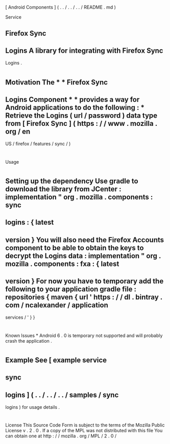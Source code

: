 #
[
Android
Components
]
(
.
.
/
.
.
/
.
.
/
README
.
md
)
>
Service
>
Firefox
Sync
-
Logins
A
library
for
integrating
with
Firefox
Sync
-
Logins
.
#
#
Motivation
The
*
*
Firefox
Sync
-
Logins
Component
*
*
provides
a
way
for
Android
applications
to
do
the
following
:
*
Retrieve
the
Logins
(
url
/
password
)
data
type
from
[
Firefox
Sync
]
(
https
:
/
/
www
.
mozilla
.
org
/
en
-
US
/
firefox
/
features
/
sync
/
)
#
#
Usage
#
#
#
Setting
up
the
dependency
Use
gradle
to
download
the
library
from
JCenter
:
implementation
"
org
.
mozilla
.
components
:
sync
-
logins
:
{
latest
-
version
}
You
will
also
need
the
Firefox
Accounts
component
to
be
able
to
obtain
the
keys
to
decrypt
the
Logins
data
:
implementation
"
org
.
mozilla
.
components
:
fxa
:
{
latest
-
version
}
For
now
you
have
to
temporary
add
the
following
to
your
application
gradle
file
:
repositories
{
maven
{
url
'
https
:
/
/
dl
.
bintray
.
com
/
ncalexander
/
application
-
services
/
'
}
}
#
#
#
Known
Issues
*
Android
6
.
0
is
temporary
not
supported
and
will
probably
crash
the
application
.
#
#
#
Example
See
[
example
service
-
sync
-
logins
]
(
.
.
/
.
.
/
.
.
/
samples
/
sync
-
logins
)
for
usage
details
.
#
#
License
This
Source
Code
Form
is
subject
to
the
terms
of
the
Mozilla
Public
License
v
.
2
.
0
.
If
a
copy
of
the
MPL
was
not
distributed
with
this
file
You
can
obtain
one
at
http
:
/
/
mozilla
.
org
/
MPL
/
2
.
0
/
